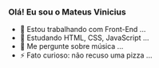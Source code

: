 ### Olá! Eu sou o Mateus Vinicius

- 🔭 Estou trabalhando com Front-End ...
- 🌱 Estudando HTML, CSS, JavaScript ...
- 💬 Me pergunte sobre música ...
- ⚡ Fato curioso: não recuso uma pizza ...

